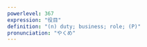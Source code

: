 ```yaml
---
powerlevel: 367
expression: "役目"
definition: "(n) duty; business; role; (P)"
pronunciation: "やくめ"
---
```

